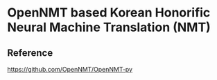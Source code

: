 # OpenNMT based Korean Honorific Neural Machine Translation (NMT)

## Reference
https://github.com/OpenNMT/OpenNMT-py
